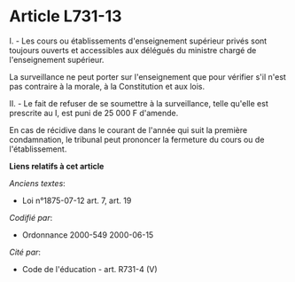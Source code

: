 # Article L731-13

I. - Les cours ou établissements d'enseignement supérieur privés sont toujours ouverts et accessibles aux délégués du
ministre chargé de l'enseignement supérieur.

La surveillance ne peut porter sur l'enseignement que pour vérifier s'il n'est pas contraire à la morale, à la Constitution
et aux lois.

II. - Le fait de refuser de se soumettre à la surveillance, telle qu'elle est prescrite au I, est puni de 25 000 F d'amende.

En cas de récidive dans le courant de l'année qui suit la première condamnation, le tribunal peut prononcer la fermeture du
cours ou de l'établissement.

**Liens relatifs à cet article**

_Anciens textes_:

  - Loi n°1875-07-12 art. 7, art. 19

_Codifié par_:

  - Ordonnance 2000-549 2000-06-15

_Cité par_:

  - Code de l'éducation - art. R731-4 (V)
